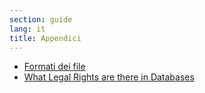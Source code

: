 ```yaml
---
section: guide
lang: it
title: Appendici
---
```


-   [Formati dei file](file-formats.html)
-   [What Legal Rights are there in Databases](what-legal-ip-rights-are-there-in-databases.html)